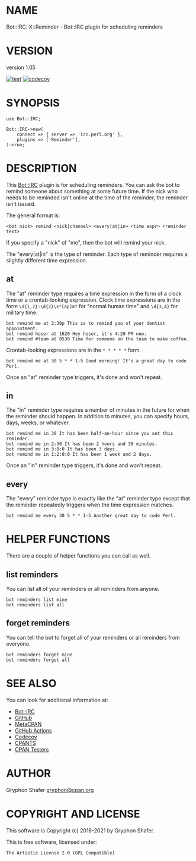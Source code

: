 # NAME

Bot::IRC::X::Reminder - Bot::IRC plugin for scheduling reminders

# VERSION

version 1.05

[![test](https://github.com/gryphonshafer/Bot-IRC-X-Reminder/workflows/test/badge.svg)](https://github.com/gryphonshafer/Bot-IRC-X-Reminder/actions?query=workflow%3Atest)
[![codecov](https://codecov.io/gh/gryphonshafer/Bot-IRC-X-Reminder/graph/badge.svg)](https://codecov.io/gh/gryphonshafer/Bot-IRC-X-Reminder)

# SYNOPSIS

    use Bot::IRC;

    Bot::IRC->new(
        connect => { server => 'irc.perl.org' },
        plugins => ['Reminder'],
    )->run;

# DESCRIPTION

This [Bot::IRC](https://metacpan.org/pod/Bot%3A%3AIRC) plugin is for scheduling reminders. You can ask the bot to
remind someone about something at some future time. If the nick who needs to
be reminded isn't online at the time of the reminder, the reminder isn't issued.

The general format is:

    <bot nick> remind <nick|channel> <every|at|in> <time expr> <reminder text>

If you specify a "nick" of "me", then the bot will remind your nick.

The "every|at|in" is the type of reminder. Each type of reminder requires a
slightly different time expression.

## at

The "at" reminder type requires a time expression in the form of a clock time
or a crontab-looking expression. Clock time expressions are in the form
`\d{1,2}:\d{2}\s*[ap]m?` for "normal human time" and `\d{3,4}` for military
time.

    bot remind me at 2:30p This is to remind you of your dentist appointment.
    bot remind hoser at 1620 Hey hoser, it's 4:20 PM now.
    bot remind #team at 0530 Time for someone on the team to make coffee.

Crontab-looking expressions are in the `* * * * *` form.

    bot remind me at 30 5 * * 1-5 Good morning! It's a great day to code Perl.

Once an "at" reminder type triggers, it's done and won't repeat.

## in

The "in" reminder type requires a number of minutes in the future for when the
reminder should happen. In addition to minutes, you can specify hours, days,
weeks, or whatever.

    bot remind me in 30 It has been half-an-hour since you set this reminder.
    bot remind me in 2:30 It has been 2 hours and 30 minutes.
    bot remind me in 3:0:0 It has been 3 days.
    bot remind me in 1:2:0:0 It has been 1 week and 2 days.

Once an "in" reminder type triggers, it's done and won't repeat.

## every

The "every" reminder type is exactly like the "at" reminder type except that
the reminder repeatedly triggers when the time expression matches.

    bot remind me every 30 5 * * 1-5 Another great day to code Perl.

# HELPER FUNCTIONS

There are a couple of helper functions you can call as well.

## list reminders

You can list all of your reminders or all reminders from anyone.

    bot reminders list mine
    bot reminders list all

## forget reminders

You can tell the bot to forget all of your reminders or all reminders from
everyone.

    bot reminders forget mine
    bot reminders forget all

# SEE ALSO

You can look for additional information at:

- [Bot::IRC](https://metacpan.org/pod/Bot%3A%3AIRC)
- [GitHub](https://github.com/gryphonshafer/Bot-IRC-X-Reminder)
- [MetaCPAN](https://metacpan.org/pod/Bot::IRC::X::Reminder)
- [GitHub Actions](https://github.com/gryphonshafer/Bot-IRC-X-Reminder/actions)
- [Codecov](https://codecov.io/gh/gryphonshafer/Bot-IRC-X-Reminder)
- [CPANTS](http://cpants.cpanauthors.org/dist/Bot-IRC-X-Reminder)
- [CPAN Testers](http://www.cpantesters.org/distro/T/Bot-IRC-X-Reminder.html)

# AUTHOR

Gryphon Shafer <gryphon@cpan.org>

# COPYRIGHT AND LICENSE

This software is Copyright (c) 2016-2021 by Gryphon Shafer.

This is free software, licensed under:

    The Artistic License 2.0 (GPL Compatible)
